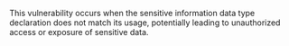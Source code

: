 This vulnerability occurs when the sensitive information data type declaration does not match its usage, potentially leading to unauthorized access or exposure of sensitive data.